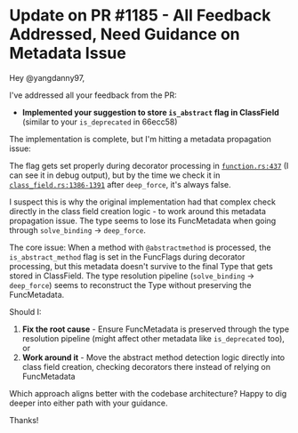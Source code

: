 # Update on PR #1185 - All Feedback Addressed, Need Guidance on Metadata Issue

Hey @yangdanny97,

I've addressed all your feedback from the PR:
- **Implemented your suggestion to store `is_abstract` flag in ClassField** (similar to your `is_deprecated` in 66ecc58)

The implementation is complete, but I'm hitting a metadata propagation issue:

The flag gets set properly during decorator processing in [`function.rs:437`](https://github.com/facebook/pyrefly/blob/abstract_final_v2/pyrefly/lib/alt/function.rs#L437) (I can see it in debug output), but by the time we check it in [`class_field.rs:1386-1391`](https://github.com/facebook/pyrefly/blob/abstract_final_v2/pyrefly/lib/alt/class/class_field.rs#L1386-L1391) after `deep_force`, it's always false.

I suspect this is why the original implementation had that complex check directly in the class field creation logic - to work around this metadata propagation issue. The type seems to lose its FuncMetadata when going through `solve_binding` → `deep_force`.

The core issue: When a method with `@abstractmethod` is processed, the `is_abstract_method` flag is set in the FuncFlags during decorator processing, but this metadata doesn't survive to the final Type that gets stored in ClassField. The type resolution pipeline (`solve_binding` → `deep_force`) seems to reconstruct the Type without preserving the FuncMetadata.

Should I:
1. **Fix the root cause** - Ensure FuncMetadata is preserved through the type resolution pipeline (might affect other metadata like `is_deprecated` too), or
2. **Work around it** - Move the abstract method detection logic directly into class field creation, checking decorators there instead of relying on FuncMetadata

Which approach aligns better with the codebase architecture? Happy to dig deeper into either path with your guidance.

Thanks!